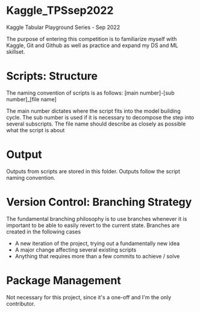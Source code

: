 # Kaggle_TPSsep2022
Kaggle Tabular Playground Series - Sep 2022

The purpose of entering this competition is to familiarize myself with Kaggle, Git and Github as well as practice and expand my DS and ML skillset. 

# Scripts: Structure

The naming convention of scripts is as follows: [main number]-[sub number]_[file name]

The main number dictates where the script fits into the model building cycle.
The sub number is used if it is necessary to decompose the step into several subscripts. 
The file name should describe as closely as possible what the script is about

# Output

Outputs from scripts are stored in this folder. Outputs follow the script naming convention. 

# Version Control: Branching Strategy

The fundamental branching philosophy is to use branches whenever it is important to be able to easily revert to the current state. 
Branches are created in the following cases
- A new iteration of the project, trying out a fundamentally new idea
- A major change affecting several existing scripts 
- Anything that requires more than a few commits to achieve / solve

# Package Management

Not necessary for this project, since it's a one-off and I'm the only contributor. 